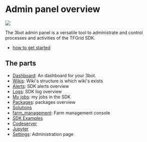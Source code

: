 
# Admin panel overview

![](panel_funny.png)

The 3bot admin panel is a versatile tool to administrate and control processes and activities of the TFGrid SDK.

- [how to get started](admin_panel_open.md)

## The parts

- [Dashboard](dashboard.md):  An dashboard for your 3bot.
- [Wikis](wikis.md): Wiki's structure is which wiki's exists
- [Alerts](alerts.md): SDK alerts overview
- [Logs](logs.md): SDK log overview
- [My jobs](my_jobs.md): my jobs in the SDK
- [Packages](packages.md): packages overview
- [Solutions](solutions.md)
- [farm_management](farm_management.md): Farm management console
- [SDK Examples](sdk_examples.md)
- [Codeserver](codeserver.md)
- [Jupyter](jupyter.md)
- [Settings](settings.md):  Administration page


